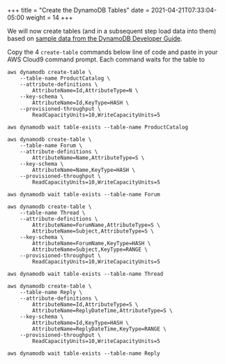 +++
title = "Create the DynamoDB Tables"
date = 2021-04-21T07:33:04-05:00
weight = 14
+++

We will now create tables (and in a subsequent step load data into them) based on [sample data from the DynamoDB Developer Guide](https://docs.aws.amazon.com/amazondynamodb/latest/developerguide/SampleData.html).

Copy the 4 `create-table` commands below line of code and paste in your AWS Cloud9 command prompt.  Each command waits for the table to

    aws dynamodb create-table \
        --table-name ProductCatalog \
        --attribute-definitions \
            AttributeName=Id,AttributeType=N \
        --key-schema \
            AttributeName=Id,KeyType=HASH \
        --provisioned-throughput \
            ReadCapacityUnits=10,WriteCapacityUnits=5

    aws dynamodb wait table-exists --table-name ProductCatalog

    aws dynamodb create-table \
        --table-name Forum \
        --attribute-definitions \
            AttributeName=Name,AttributeType=S \
        --key-schema \
            AttributeName=Name,KeyType=HASH \
        --provisioned-throughput \
            ReadCapacityUnits=10,WriteCapacityUnits=5

    aws dynamodb wait table-exists --table-name Forum

    aws dynamodb create-table \
        --table-name Thread \
        --attribute-definitions \
            AttributeName=ForumName,AttributeType=S \
            AttributeName=Subject,AttributeType=S \
        --key-schema \
            AttributeName=ForumName,KeyType=HASH \
            AttributeName=Subject,KeyType=RANGE \
        --provisioned-throughput \
            ReadCapacityUnits=10,WriteCapacityUnits=5

    aws dynamodb wait table-exists --table-name Thread

    aws dynamodb create-table \
        --table-name Reply \
        --attribute-definitions \
            AttributeName=Id,AttributeType=S \
            AttributeName=ReplyDateTime,AttributeType=S \
        --key-schema \
            AttributeName=Id,KeyType=HASH \
            AttributeName=ReplyDateTime,KeyType=RANGE \
        --provisioned-throughput \
            ReadCapacityUnits=10,WriteCapacityUnits=5
            
    aws dynamodb wait table-exists --table-name Reply
